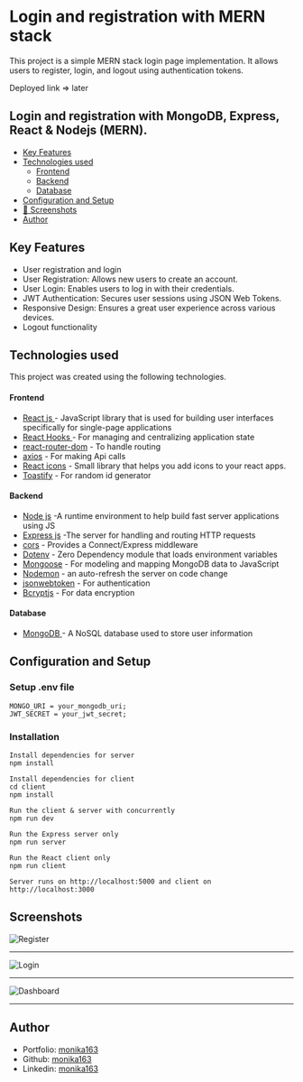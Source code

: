 # Login and registration with MERN stack

This project is a simple MERN stack login page implementation. It allows users to register, login, and logout using authentication tokens.

Deployed link => later

## Login and registration with MongoDB, Express, React & Nodejs (MERN).

- [Key Features](#key-features)
- [Technologies used](#technologies-used)
  - [Frontend](#frontend)
  - [Backend](#backend)
  - [Database](#database)
- [Configuration and Setup](#configuration-and-setup)
- [📸 Screenshots](#screenshots)
- [Author](#author)

## Key Features

- User registration and login
- User Registration: Allows new users to create an account.
- User Login: Enables users to log in with their credentials.
- JWT Authentication: Secures user sessions using JSON Web Tokens.
- Responsive Design: Ensures a great user experience across various devices.
- Logout functionality

## Technologies used

This project was created using the following technologies.

#### Frontend

- [React js ](https://www.npmjs.com/package/react) - JavaScript library that is used for building user interfaces specifically for single-page applications
- [React Hooks ](https://reactjs.org/docs/hooks-intro.html) - For managing and centralizing application state
- [react-router-dom](https://www.npmjs.com/package/react-router-dom) - To handle routing
- [axios](https://www.npmjs.com/package/axios) - For making Api calls
- [React icons](https://www.npmjs.com/package/react-icons) - Small library that helps you add icons to your react apps.
- [Toastify](https://www.npmjs.com/package/react-toastify) - For random id generator

#### Backend

- [Node js](https://nodejs.org/en/) -A runtime environment to help build fast server applications using JS
- [Express js](https://www.npmjs.com/package/express) -The server for handling and routing HTTP requests
- [cors](https://www.npmjs.com/package/cors) - Provides a Connect/Express middleware
- [Dotenv](https://www.npmjs.com/package/dotenv) - Zero Dependency module that loads environment variables
- [Mongoose](https://mongoosejs.com/) - For modeling and mapping MongoDB data to JavaScript
- [Nodemon](https://www.npmjs.com/package/nodemon) - an auto-refresh the server on code change
- [jsonwebtoken](https://www.npmjs.com/package/jsonwebtoken) - For authentication
- [Bcryptjs](https://www.npmjs.com/package/bcryptjs) - For data encryption

#### Database

- [MongoDB ](https://www.mongodb.com/) - A NoSQL database used to store user information

## Configuration and Setup

### Setup .env file

```shell
MONGO_URI = your_mongodb_uri;
JWT_SECRET = your_jwt_secret;
```

### Installation

```shell
Install dependencies for server
npm install

Install dependencies for client
cd client
npm install

Run the client & server with concurrently
npm run dev

Run the Express server only
npm run server

Run the React client only
npm run client

Server runs on http://localhost:5000 and client on http://localhost:3000
```

## Screenshots

![Register](https://github.com/monika163/Login-and-Registration-with-MERN-stack/assets/61625011/edac70f9-38db-4b98-8745-fbfea02e9c04)

---

![Login](https://github.com/monika163/Login-and-Registration-with-MERN-stack/assets/61625011/0a591ab8-a9b4-46de-bfce-46a3da477805)

---

![Dashboard](https://github.com/monika163/Login-and-Registration-with-MERN-stack/assets/61625011/ed9dbd07-a8ab-49a9-a825-bec80db38055)

---

## Author

- Portfolio: [monika163](----)
- Github: [monika163](https://github.com/monika163)
- Linkedin: [monika163](https://www.linkedin.com/in/monika-dewangan-78a427149/)
